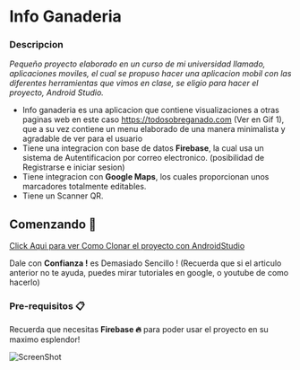 # Info Ganaderia
### Descripcion
_Pequeño proyecto elaborado en un curso de mi universidad llamado, aplicaciones moviles, el cual se propuso hacer una aplicacion mobil con las diferentes herramientas que vimos en clase, se eligio para hacer el proyecto, Android Studio._

* Info ganaderia es una aplicacion que contiene visualizaciones a otras paginas web en este caso https://todosobreganado.com (Ver en Gif 1), que a su vez contiene un menu elaborado de una manera minimalista y agradable de ver para el usuario
* Tiene una integracion con base de datos **Firebase**, la cual usa un sistema de Autentificacion por correo electronico. (posibilidad de Registrarse e iniciar sesion)
* Tiene integracion con **Google Maps**, los cuales proporcionan unos marcadores totalmente editables.
* Tiene un Scanner QR.

## Comenzando 🚀

[Click Aqui para ver Como Clonar el proyecto con AndroidStudio](https://desarrolloweb.com/articulos/importar-proyecto-desde-github-hacia-android-studio.html) 

Dale con **Confianza !** es Demasiado Sencillo ! (Recuerda que si el articulo anterior no te ayuda, puedes mirar tutoriales en google, o youtube de como hacerlo)

### Pre-requisitos 📋

Recuerda que necesitas **Firebase 🔥** para poder usar el proyecto en su maximo esplendor!

![ScreenShot]()
